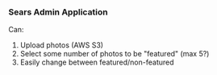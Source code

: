 ### Sears Admin Application

Can:

  1. Upload photos (AWS S3)
  2. Select some number of photos to be "featured" (max 5?)
  3. Easily change between featured/non-featured
